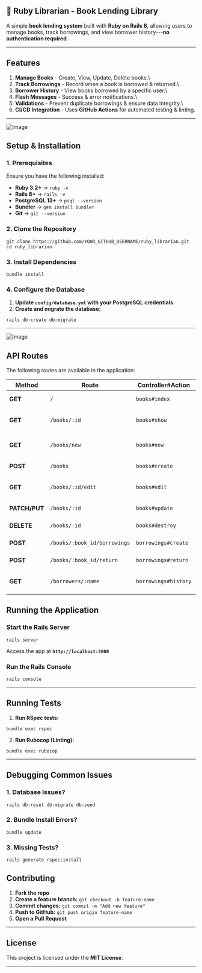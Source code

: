 **📖 Ruby Librarian - Book Lending Library**
--------------------------------------------

A simple **book lending system** built with **Ruby on Rails 8**, allowing users to manage books, track borrowings, and view borrower history---**no authentication required**.

* * * * *

**Features**
---------------

1. **Manage Books** - Create, View, Update, Delete books.\
2. **Track Borrowings** - Record when a book is borrowed & returned.\
3. **Borrower History** - View books borrowed by a specific user.\
4. **Flash Messages** - Success & error notifications.\
5. **Validations** - Prevent duplicate borrowings & ensure data integrity.\
6. **CI/CD Integration** - Uses **GitHub Actions** for automated testing & linting.

* * * * *

![Image](https://github.com/user-attachments/assets/ec037eb4-3904-49dd-a8b3-c81111e0cdce)

**Setup & Installation**
---------------------------

### **1. Prerequisites**

Ensure you have the following installed:

-   **Ruby 3.2+** → `ruby -v`
-   **Rails 8+** → `rails -v`
-   **PostgreSQL 13+** → `psql --version`
-   **Bundler** → `gem install bundler`
-   **Git** → `git --version`

### **2. Clone the Repository**



`git clone https://github.com/YOUR_GITHUB_USERNAME/ruby_librarian.git
cd ruby_librarian`

### **3. Install Dependencies**


`bundle install`

### **4. Configure the Database**

1.  **Update `config/database.yml` with your PostgreSQL credentials.**
2.  **Create and migrate the database:**



`rails db:create db:migrate`

* * * * *

![Image](https://github.com/user-attachments/assets/6cc06c90-cdc2-4e4b-88bd-e6739e4c3ba9)

**API Routes**
--------------

The following routes are available in the application:

| **Method** | **Route** | **Controller#Action** | **Purpose** |
| --- | --- | --- | --- |
| **GET** | `/` | `books#index` | Show all books |
| **GET** | `/books/:id` | `books#show` | Show a book's details |
| **GET** | `/books/new` | `books#new` | Form to add a new book |
| **POST** | `/books` | `books#create` | Create a new book |
| **GET** | `/books/:id/edit` | `books#edit` | Form to edit a book |
| **PATCH/PUT** | `/books/:id` | `books#update` | Update a book |
| **DELETE** | `/books/:id` | `books#destroy` | Delete a book |
| **POST** | `/books/:book_id/borrowings` | `borrowings#create` | Borrow a book |
| **POST** | `/books/:book_id/return` | `borrowings#return` | Return a book |
| **GET** | `/borrowers/:name` | `borrowings#history` | View borrower's history |


**Running the Application**
------------------------------

### **Start the Rails Server**


`rails server`

Access the app at **`http://localhost:3000`**

### **Run the Rails Console**



`rails console`

* * * * *

**Running Tests**
--------------------

1. **Run RSpec tests:**



`bundle exec rspec`

2. **Run Rubocop (Linting):**



`bundle exec rubocop`

* * * * *

**Debugging Common Issues**
------------------------------

### **1. Database Issues?**


`rails db:reset db:migrate db:seed`

### **2. Bundle Install Errors?**



`bundle update`

### **3. Missing Tests?**



`rails generate rspec:install`


**Contributing**
-------------------

1.  **Fork the repo**
2.  **Create a feature branch:** `git checkout -b feature-name`
3.  **Commit changes:** `git commit -m "Add new feature"`
4.  **Push to GitHub:** `git push origin feature-name`
5.  **Open a Pull Request**

* * * * *

**License**
--------------

This project is licensed under the **MIT License**.

* * * * *